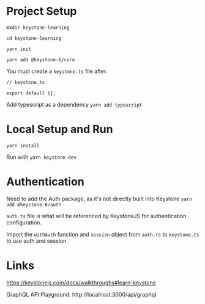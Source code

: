 # Project Setup
`mkdir keystone-learning`

`cd keystone-learning`

`yarn init`

`yarn add @keystone-6/core`

You must create a `keystone.ts` file after.

`// keystone.ts`

`export default {};`

Add typescript as a dependency
`yarn add typescript`

# Local Setup and Run
`yarn install`

Run with `yarn keystone dev`

# Authentication
Need to add the Auth package, as it's not directly built into Keystone
`yarn add @keystone-6/auth`

`auth.ts` file is what will be referenced by KeystoneJS for authentication configuration.

Import the `withAuth` function and `session` object from `auth.ts` to `keystone.ts` to use auth and session.

# Links

https://keystonejs.com/docs/walkthroughs#learn-keystone

GraphQL API Playground: http://localhost:3000/api/graphql